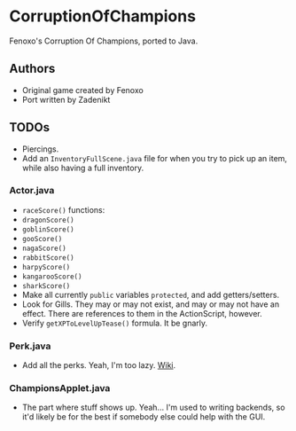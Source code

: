 CorruptionOfChampions
=====================

Fenoxo's Corruption Of Champions, ported to Java.

Authors
-------

 * Original game created by Fenoxo
 * Port written by Zadenikt

TODOs
-----

 * Piercings.
 * Add an `InventoryFullScene.java` file for when you try to pick up an item, while also having a full inventory.

### Actor.java ###

 * `raceScore()` functions:
  * `dragonScore()`
  * `goblinScore()`
  * `gooScore()`
  * `nagaScore()`
  * `rabbitScore()`
  * `harpyScore()`
  * `kangarooScore()`
  * `sharkScore()`
 * Make all currently `public` variables `protected`, and add getters/setters.
 * Look for Gills. They may or may not exist, and may or may not have an effect. There are references to them in the ActionScript, however.
 * Verify `getXPToLevelUpTease()` formula. It be gnarly.
### Perk.java ###

 * Add all the perks. Yeah, I'm too lazy. [Wiki](http://corruptionofchampions.wikispaces.com/Perks).

### ChampionsApplet.java ###

 * The part where stuff shows up. Yeah... I'm used to writing backends, so it'd likely be for the best if somebody else could help with the GUI.
